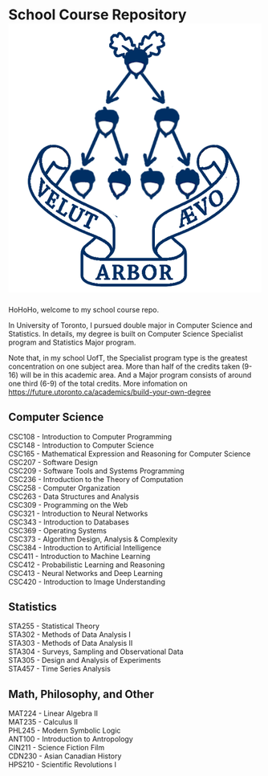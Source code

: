 # School Course Repository ![Drag Racing](CS/CSC108/other/uoft_logo.png)
HoHoHo, welcome to my school course repo.

In University of Toronto, I pursued double major in Computer Science and Statistics. In details, my degree is built on Computer Science Specialist program and Statistics Major program.

Note that, in my school UofT, the Specialist program type is the greatest concentration on one subject area. More than half of the credits taken (9-16) will be in this academic area. And a Major program consists of around one third (6-9) of the total credits. More infomation on https://future.utoronto.ca/academics/build-your-own-degree

## Computer Science
CSC108 - Introduction to Computer Programming\
CSC148 - Introduction to Computer Science\
CSC165 - Mathematical Expression and Reasoning for Computer Science\
CSC207 - Software Design\
CSC209 - Software Tools and Systems Programming\
CSC236 - Introduction to the Theory of Computation\
CSC258 - Computer Organization\
CSC263 - Data Structures and Analysis\
CSC309 - Programming on the Web\
CSC321 - Introduction to Neural Networks\
CSC343 - Introduction to Databases\
CSC369 - Operating Systems\
CSC373 - Algorithm Design, Analysis & Complexity\
CSC384 - Introduction to Artificial Intelligence\
CSC411 - Introduction to Machine Learning\
CSC412 - Probabilistic Learning and Reasoning\
CSC413 - Neural Networks and Deep Learning\
CSC420 - Introduction to Image Understanding

## Statistics
STA255 - Statistical Theory\
STA302 - Methods of Data Analysis I\
STA303 - Methods of Data Analysis II\
STA304 - Surveys, Sampling and Observational Data\
STA305 - Design and Analysis of Experiments\
STA457 - Time Series Analysis

## Math, Philosophy, and Other
MAT224 - Linear Algebra II\
MAT235 - Calculus II\
PHL245 - Modern Symbolic Logic\
ANT100 - Introduction to Antropology\
CIN211 - Science Fiction Film\
CDN230 - Asian Canadian History\
HPS210 - Scientific Revolutions I

